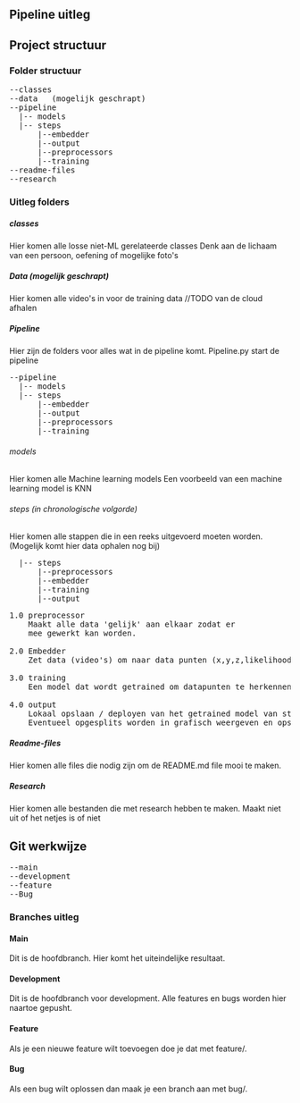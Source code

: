 
## Pipeline uitleg


## Project structuur

### Folder structuur
<pre>
--classes
--data   (mogelijk geschrapt)
--pipeline  
  |-- models  
  |-- steps  
      |--embedder  
      |--output  
      |--preprocessors  
      |--training
--readme-files
--research
</pre>

### Uitleg folders

##### classes
Hier komen alle losse niet-ML gerelateerde classes
Denk aan de lichaam van een persoon, oefening of mogelijke foto's

##### Data (mogelijk geschrapt)
Hier komen alle video's in voor de training data
//TODO van de cloud afhalen

##### Pipeline
Hier zijn de folders voor alles wat in de pipeline komt.
Pipeline.py start de pipeline

<pre>
--pipeline  
  |-- models  
  |-- steps  
      |--embedder  
      |--output  
      |--preprocessors  
      |--training
</pre>
###### models
Hier komen alle Machine learning models 
Een voorbeeld van een machine learning model is KNN

###### steps (in chronologische volgorde)
Hier komen alle stappen die in een reeks uitgevoerd moeten worden.
(Mogelijk komt hier data ophalen nog bij)
<pre>
  |-- steps  
      |--preprocessors  
      |--embedder
      |--training
      |--output
</pre>

<pre>
1.0 preprocessor
    Maakt alle data 'gelijk' aan elkaar zodat er 
    mee gewerkt kan worden.

2.0 Embedder 
    Zet data (video's) om naar data punten (x,y,z,likelihood).

3.0 training 
    Een model dat wordt getrained om datapunten te herkennen.

4.0 output
    Lokaal opslaan / deployen van het getrained model van stap 3.
    Eventueel opgesplits worden in grafisch weergeven en opslaan.
</pre>

##### Readme-files
Hier komen alle files die nodig zijn om de README.md file mooi te maken.

##### Research
Hier komen alle bestanden die met research hebben te maken. Maakt niet uit of het netjes is of niet


## Git werkwijze

<pre>
--main   
--development
--feature
--Bug
</pre>

### Branches uitleg

#### Main
Dit is de hoofdbranch. Hier komt het uiteindelijke resultaat.

#### Development
Dit is de hoofdbranch voor development. Alle features en bugs worden hier naartoe gepusht.

#### Feature
Als je een nieuwe feature wilt toevoegen doe je dat met feature/<feature naam>.

#### Bug
Als een bug wilt oplossen dan maak je een branch aan met bug/<feature naam>.